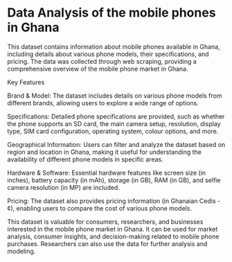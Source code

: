 # Data Analysis of the mobile phones in Ghana

This dataset contains information about mobile phones available in Ghana, including details about various phone models, their specifications, and pricing. The data was collected through web scraping, providing a comprehensive overview of the mobile phone market in Ghana.



Key Features

Brand & Model: The dataset includes details on various phone models from different brands, allowing users to explore a wide range of options.

Specifications: Detailed phone specifications are provided, such as whether the phone supports an SD card, the main camera setup, resolution, display type, SIM card configuration, operating system, colour options, and more.

Geographical Information: Users can filter and analyze the dataset based on region and location in Ghana, making it useful for understanding the availability of different phone models in specific areas.

Hardware & Software: Essential hardware features like screen size (in inches), battery capacity (in mAh), storage (in GB), RAM (in GB), and selfie camera resolution (in MP) are included.

Pricing: The dataset also provides pricing information (in Ghanaian Cedis - ¢), enabling users to compare the cost of various phone models.

This dataset is valuable for consumers, researchers, and businesses interested in the mobile phone market in Ghana. It can be used for market analysis, consumer insights, and decision-making related to mobile phone purchases. Researchers can also use the data for further analysis and modeling.
